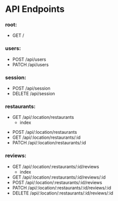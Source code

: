 # API Endpoints

### root:
- GET /

### users:
- POST /api/users
- PATCH /api/users

### session:
- POST /api/session
- DELETE /api/session

### restaurants:
+ GET /api/:location/restaurants
  - index
- POST /api/:location/restaurants
- GET /api/:location/restaurants/:id
- PATCH /api/:location/restaurants/:id

### reviews:
- GET /api/:location/:restaurants/:id/reviews
  - index
- GET /api/:location/:restaurants/:id/reviews/:id
- POST /api/:location/:restaurants/:id/reviews
- PATCH /api/:location/:restaurants/:id/reviews/:id
- DELETE /api/:location/:restaurants/:id/reviews/:id
